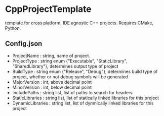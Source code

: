 # CppProjectTemplate
template for cross platform, IDE agnostic C++ projects. Requires CMake, Python.

## Config.json
* ProjectName : string, name of project.
* ProjectType : string enum {"Executable", "StaticLibrary", "SharedLibrary"}, determines output type of project
* BuildType : string enum {"Release", "Debug"}, determines build type of project, whether or not debug symbols will be generated
* MajorVersion : int, above decimal point
* MinorVersion : int, below decimal point
* IncludePaths : string list, list of paths to search for headers
* StaticLibraries : string list, list of statically linked libraries for this project
* DynamicLibraries : string list, list of dynmically linked libraries for this project
